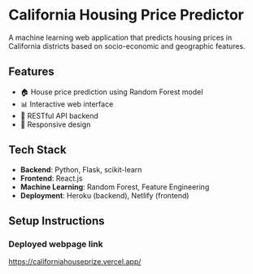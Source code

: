 # California Housing Price Predictor

A machine learning web application that predicts housing prices in California districts based on socio-economic and geographic features.

## Features

- 🏠 House price prediction using Random Forest model
- 📊 Interactive web interface
- 🔄 RESTful API backend
- 📱 Responsive design

## Tech Stack

- **Backend**: Python, Flask, scikit-learn
- **Frontend**: React.js
- **Machine Learning**: Random Forest, Feature Engineering
- **Deployment**: Heroku (backend), Netlify (frontend)

## Setup Instructions

### Deployed webpage link
https://californiahouseprize.vercel.app/
